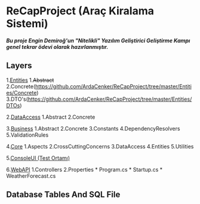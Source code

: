 # ReCapProject (Araç Kiralama Sistemi)
##### Bu proje Engin Demiroğ'un "Nitelikli" Yazılım Geliştirici Geliştirme Kampı genel tekrar ödevi olarak hazırlanmıştır.

## Layers
  1.[Entities](https://github.com/ArdaCenker/ReCapProject/tree/master/Entities)
     1.~~Abstract~~
     2.Concrete(https://github.com/ArdaCenker/ReCapProject/tree/master/Entities/Concrete)
     3.DTO's(https://github.com/ArdaCenker/ReCapProject/tree/master/Entities/DTOs)
    
  2.[DataAccess](https://github.com/ArdaCenker/ReCapProject/tree/master/DataAccess)
     1.Abstract
     2.Concrete
  
  3.[Business](https://github.com/ArdaCenker/ReCapProject/tree/master/Business)
     1.Abstract
     2.Concrete
     3.Constants
     4.DependencyResolvers
     5.ValidationRules
  
  4.[Core](https://github.com/ArdaCenker/ReCapProject/tree/master/Core)
     1.Aspects
     2.CrossCuttingConcerns
     3.DataAccess
     4.Entities
     5.Utilities
  
  5.[ConsoleUI (Test Ortamı)](https://github.com/ArdaCenker/ReCapProject/tree/master/ConsoleUI)
  
  6.[WebAPI](https://github.com/ArdaCenker/ReCapProject/tree/master/WebAPI)
     1.Controllers
     2.Properties
     * Program.cs
     * Startup.cs
     * WeatherForecast.cs


## Database Tables And SQL File
